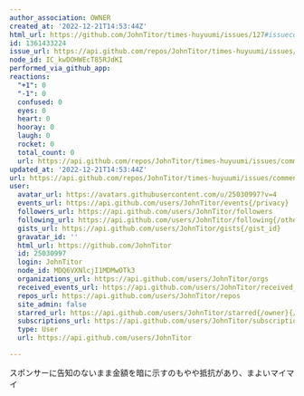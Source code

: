 ```yaml
---
author_association: OWNER
created_at: '2022-12-21T14:53:44Z'
html_url: https://github.com/JohnTitor/times-huyuumi/issues/127#issuecomment-1361433224
id: 1361433224
issue_url: https://api.github.com/repos/JohnTitor/times-huyuumi/issues/127
node_id: IC_kwDOHWEcT85RJdKI
performed_via_github_app: 
reactions:
  "+1": 0
  "-1": 0
  confused: 0
  eyes: 0
  heart: 0
  hooray: 0
  laugh: 0
  rocket: 0
  total_count: 0
  url: https://api.github.com/repos/JohnTitor/times-huyuumi/issues/comments/1361433224/reactions
updated_at: '2022-12-21T14:53:44Z'
url: https://api.github.com/repos/JohnTitor/times-huyuumi/issues/comments/1361433224
user:
  avatar_url: https://avatars.githubusercontent.com/u/25030997?v=4
  events_url: https://api.github.com/users/JohnTitor/events{/privacy}
  followers_url: https://api.github.com/users/JohnTitor/followers
  following_url: https://api.github.com/users/JohnTitor/following{/other_user}
  gists_url: https://api.github.com/users/JohnTitor/gists{/gist_id}
  gravatar_id: ''
  html_url: https://github.com/JohnTitor
  id: 25030997
  login: JohnTitor
  node_id: MDQ6VXNlcjI1MDMwOTk3
  organizations_url: https://api.github.com/users/JohnTitor/orgs
  received_events_url: https://api.github.com/users/JohnTitor/received_events
  repos_url: https://api.github.com/users/JohnTitor/repos
  site_admin: false
  starred_url: https://api.github.com/users/JohnTitor/starred{/owner}{/repo}
  subscriptions_url: https://api.github.com/users/JohnTitor/subscriptions
  type: User
  url: https://api.github.com/users/JohnTitor

---
```

スポンサーに告知のないまま金額を暗に示すのもやや抵抗があり、まよいマイマイ